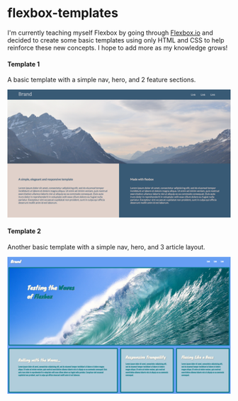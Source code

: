 # flexbox-templates

I'm currently teaching myself Flexbox by going through [Flexbox.io](https://flexbox.io/) and decided to create some basic templates using only HTML and CSS to help reinforce these new concepts. I hope to add more as my knowledge grows!

#### Template 1

A basic template with a simple nav, hero, and 2 feature sections.

![Flexbox Template 1](/readme-images/template-1.png)

#### Template 2

Another basic template with a simple nav, hero, and 3 article layout.

![Flexbox Template 2](/readme-images/template-2.png)
